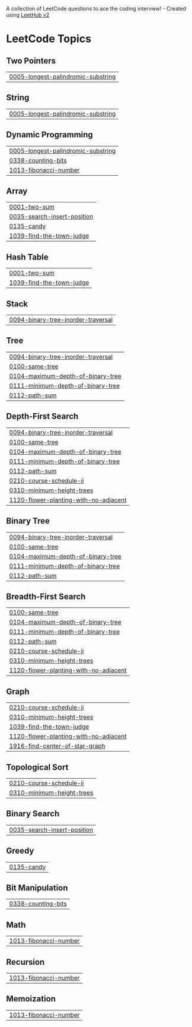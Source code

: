 A collection of LeetCode questions to ace the coding interview! - Created using [LeetHub v2](https://github.com/arunbhardwaj/LeetHub-2.0)
<!---LeetCode Topics Start-->
# LeetCode Topics
## Two Pointers
|  |
| ------- |
| [0005-longest-palindromic-substring](https://github.com/MichaelVenturi/Leetcode-submissions/tree/master/0005-longest-palindromic-substring) |
## String
|  |
| ------- |
| [0005-longest-palindromic-substring](https://github.com/MichaelVenturi/Leetcode-submissions/tree/master/0005-longest-palindromic-substring) |
## Dynamic Programming
|  |
| ------- |
| [0005-longest-palindromic-substring](https://github.com/MichaelVenturi/Leetcode-submissions/tree/master/0005-longest-palindromic-substring) |
| [0338-counting-bits](https://github.com/MichaelVenturi/Leetcode-submissions/tree/master/0338-counting-bits) |
| [1013-fibonacci-number](https://github.com/MichaelVenturi/Leetcode-submissions/tree/master/1013-fibonacci-number) |
## Array
|  |
| ------- |
| [0001-two-sum](https://github.com/MichaelVenturi/Leetcode-submissions/tree/master/0001-two-sum) |
| [0035-search-insert-position](https://github.com/MichaelVenturi/Leetcode-submissions/tree/master/0035-search-insert-position) |
| [0135-candy](https://github.com/MichaelVenturi/Leetcode-submissions/tree/master/0135-candy) |
| [1039-find-the-town-judge](https://github.com/MichaelVenturi/Leetcode-submissions/tree/master/1039-find-the-town-judge) |
## Hash Table
|  |
| ------- |
| [0001-two-sum](https://github.com/MichaelVenturi/Leetcode-submissions/tree/master/0001-two-sum) |
| [1039-find-the-town-judge](https://github.com/MichaelVenturi/Leetcode-submissions/tree/master/1039-find-the-town-judge) |
## Stack
|  |
| ------- |
| [0094-binary-tree-inorder-traversal](https://github.com/MichaelVenturi/Leetcode-submissions/tree/master/0094-binary-tree-inorder-traversal) |
## Tree
|  |
| ------- |
| [0094-binary-tree-inorder-traversal](https://github.com/MichaelVenturi/Leetcode-submissions/tree/master/0094-binary-tree-inorder-traversal) |
| [0100-same-tree](https://github.com/MichaelVenturi/Leetcode-submissions/tree/master/0100-same-tree) |
| [0104-maximum-depth-of-binary-tree](https://github.com/MichaelVenturi/Leetcode-submissions/tree/master/0104-maximum-depth-of-binary-tree) |
| [0111-minimum-depth-of-binary-tree](https://github.com/MichaelVenturi/Leetcode-submissions/tree/master/0111-minimum-depth-of-binary-tree) |
| [0112-path-sum](https://github.com/MichaelVenturi/Leetcode-submissions/tree/master/0112-path-sum) |
## Depth-First Search
|  |
| ------- |
| [0094-binary-tree-inorder-traversal](https://github.com/MichaelVenturi/Leetcode-submissions/tree/master/0094-binary-tree-inorder-traversal) |
| [0100-same-tree](https://github.com/MichaelVenturi/Leetcode-submissions/tree/master/0100-same-tree) |
| [0104-maximum-depth-of-binary-tree](https://github.com/MichaelVenturi/Leetcode-submissions/tree/master/0104-maximum-depth-of-binary-tree) |
| [0111-minimum-depth-of-binary-tree](https://github.com/MichaelVenturi/Leetcode-submissions/tree/master/0111-minimum-depth-of-binary-tree) |
| [0112-path-sum](https://github.com/MichaelVenturi/Leetcode-submissions/tree/master/0112-path-sum) |
| [0210-course-schedule-ii](https://github.com/MichaelVenturi/Leetcode-submissions/tree/master/0210-course-schedule-ii) |
| [0310-minimum-height-trees](https://github.com/MichaelVenturi/Leetcode-submissions/tree/master/0310-minimum-height-trees) |
| [1120-flower-planting-with-no-adjacent](https://github.com/MichaelVenturi/Leetcode-submissions/tree/master/1120-flower-planting-with-no-adjacent) |
## Binary Tree
|  |
| ------- |
| [0094-binary-tree-inorder-traversal](https://github.com/MichaelVenturi/Leetcode-submissions/tree/master/0094-binary-tree-inorder-traversal) |
| [0100-same-tree](https://github.com/MichaelVenturi/Leetcode-submissions/tree/master/0100-same-tree) |
| [0104-maximum-depth-of-binary-tree](https://github.com/MichaelVenturi/Leetcode-submissions/tree/master/0104-maximum-depth-of-binary-tree) |
| [0111-minimum-depth-of-binary-tree](https://github.com/MichaelVenturi/Leetcode-submissions/tree/master/0111-minimum-depth-of-binary-tree) |
| [0112-path-sum](https://github.com/MichaelVenturi/Leetcode-submissions/tree/master/0112-path-sum) |
## Breadth-First Search
|  |
| ------- |
| [0100-same-tree](https://github.com/MichaelVenturi/Leetcode-submissions/tree/master/0100-same-tree) |
| [0104-maximum-depth-of-binary-tree](https://github.com/MichaelVenturi/Leetcode-submissions/tree/master/0104-maximum-depth-of-binary-tree) |
| [0111-minimum-depth-of-binary-tree](https://github.com/MichaelVenturi/Leetcode-submissions/tree/master/0111-minimum-depth-of-binary-tree) |
| [0112-path-sum](https://github.com/MichaelVenturi/Leetcode-submissions/tree/master/0112-path-sum) |
| [0210-course-schedule-ii](https://github.com/MichaelVenturi/Leetcode-submissions/tree/master/0210-course-schedule-ii) |
| [0310-minimum-height-trees](https://github.com/MichaelVenturi/Leetcode-submissions/tree/master/0310-minimum-height-trees) |
| [1120-flower-planting-with-no-adjacent](https://github.com/MichaelVenturi/Leetcode-submissions/tree/master/1120-flower-planting-with-no-adjacent) |
## Graph
|  |
| ------- |
| [0210-course-schedule-ii](https://github.com/MichaelVenturi/Leetcode-submissions/tree/master/0210-course-schedule-ii) |
| [0310-minimum-height-trees](https://github.com/MichaelVenturi/Leetcode-submissions/tree/master/0310-minimum-height-trees) |
| [1039-find-the-town-judge](https://github.com/MichaelVenturi/Leetcode-submissions/tree/master/1039-find-the-town-judge) |
| [1120-flower-planting-with-no-adjacent](https://github.com/MichaelVenturi/Leetcode-submissions/tree/master/1120-flower-planting-with-no-adjacent) |
| [1916-find-center-of-star-graph](https://github.com/MichaelVenturi/Leetcode-submissions/tree/master/1916-find-center-of-star-graph) |
## Topological Sort
|  |
| ------- |
| [0210-course-schedule-ii](https://github.com/MichaelVenturi/Leetcode-submissions/tree/master/0210-course-schedule-ii) |
| [0310-minimum-height-trees](https://github.com/MichaelVenturi/Leetcode-submissions/tree/master/0310-minimum-height-trees) |
## Binary Search
|  |
| ------- |
| [0035-search-insert-position](https://github.com/MichaelVenturi/Leetcode-submissions/tree/master/0035-search-insert-position) |
## Greedy
|  |
| ------- |
| [0135-candy](https://github.com/MichaelVenturi/Leetcode-submissions/tree/master/0135-candy) |
## Bit Manipulation
|  |
| ------- |
| [0338-counting-bits](https://github.com/MichaelVenturi/Leetcode-submissions/tree/master/0338-counting-bits) |
## Math
|  |
| ------- |
| [1013-fibonacci-number](https://github.com/MichaelVenturi/Leetcode-submissions/tree/master/1013-fibonacci-number) |
## Recursion
|  |
| ------- |
| [1013-fibonacci-number](https://github.com/MichaelVenturi/Leetcode-submissions/tree/master/1013-fibonacci-number) |
## Memoization
|  |
| ------- |
| [1013-fibonacci-number](https://github.com/MichaelVenturi/Leetcode-submissions/tree/master/1013-fibonacci-number) |
<!---LeetCode Topics End-->